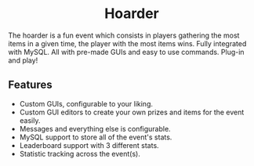 <h1 align= "center"> Hoarder </h1>
The hoarder is a fun event which consists in players gathering the most items in a given time, the player with the most items wins.
Fully integrated with MySQL. All with pre-made GUIs and easy to use commands. Plug-in and play!

## Features
- Custom GUIs, configurable to your liking.
- Custom GUI editors to create your own prizes and items for the event easily.
- Messages and everything else is configurable.
- MySQL support to store all of the event's stats.
- Leaderboard support with 3 different stats.
- Statistic tracking across the event(s).

